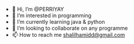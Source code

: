 - 👋 Hi, I’m @PERRIYAY
- 👀 I’m interested in programming
- 🌱 I’m currently learning java & python
- 💞️ I’m looking to collaborate on any programme
- 📫 How to reach me shalilhamidd@gmail.com

<!---
PERRIYAY/PERRIYAY is a ✨ special ✨ repository because its `README.md` (this file) appears on your GitHub profile.
You can click the Preview link to take a look at your changes.
--->
